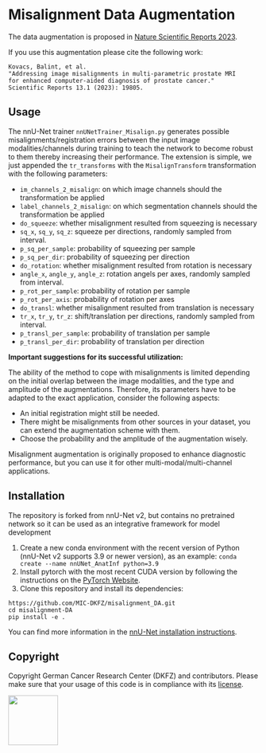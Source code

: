 # Misalignment Data Augmentation
The data augmentation is proposed in [Nature Scientific Reports 2023](https://www.nature.com/articles/s41598-023-46747-z).

If you use this augmentation please cite the following work:
```
Kovacs, Balint, et al.
"Addressing image misalignments in multi-parametric prostate MRI
for enhanced computer-aided diagnosis of prostate cancer."
Scientific Reports 13.1 (2023): 19805.
```

## Usage
The nnU-Net trainer `nnUNetTrainer_Misalign.py` generates possible misalignments/registration errors
between the input image modalities/channels during training to teach the network to become robust
to them thereby increasing their performance. The extension is simple, we just appended the
`tr_transforms` with the `MisalignTransform` transformation with the following parameters:
   - `im_channels_2_misalign`: on which image channels should the transformation be applied
   - `label_channels_2_misalign`: on which segmentation channels should the transformation be applied
   - `do_squeeze`: whether misalignment resulted from squeezing is necessary
   - `sq_x`, `sq_y`, `sq_z`: squeeze per directions, randomly sampled from interval.
   - `p_sq_per_sample`: probability of squeezing per sample
   - `p_sq_per_dir`: probability of squeezing per direction
   - `do_rotation`: whether misalignment resulted from rotation is necessary
   - `angle_x`, `angle_y`, `angle_z`: rotation angels per axes, randomly sampled from interval.
   - `p_rot_per_sample`: probability of rotation per sample
   - `p_rot_per_axis`: probability of rotation per axes
   - `do_transl`: whether misalignment resulted from translation is necessary
   - `tr_x`, `tr_y`, `tr_z`: shift/translation per directions, randomly sampled from interval.
   - `p_transl_per_sample`: probability of translation per sample
   - `p_transl_per_dir`: probability of translation per direction

**Important suggestions for its successful utilization:**

The ability of the method to cope with misalignments is limited depending on the initial overlap between
the image modalities, and the type and amplitude of the augmentations. Therefore, its parameters have to be
adapted to the exact application, consider the following aspects:
* An initial registration might still be needed.
* There might be misalignments from other sources in your dataset, you can extend the augmentation scheme
with them.
* Choose the probability and the amplitude of the augmentation wisely.

Misalignment augmentation is originally proposed to enhance diagnostic performance, but you can use it
for other multi-modal/multi-channel applications.

## Installation
The repository is forked from nnU-Net v2, but contains no pretrained network so it can be used as an integrative
framework for model development
1) Create a new conda environment with the recent version of Python (nnU-Net v2 supports 3.9 or newer version),
as an example: `conda create --name nnUNet_AnatInf python=3.9`
2) Install pytorch with the most recent CUDA version by following the instructions on the
[PyTorch Website](https://pytorch.org/get-started/locally/).
3) Clone this repository and install its dependencies:
```
https://github.com/MIC-DKFZ/misalignment_DA.git
cd misalignment-DA
pip install -e .
```
You can find more information in the
[nnU-Net installation instructions](https://github.com/MIC-DKFZ/nnUNet/blob/master/documentation/installation_instructions.md).


## Copyright
Copyright German Cancer Research Center (DKFZ) and contributors.
Please make sure that your usage of this code is in compliance with its
[license](https://github.com/MIC-DKFZ/anatomy_informed_DA/blob/master/LICENSE).

<img src="documentation/assets/dkfz_logo.png" height="100px" />